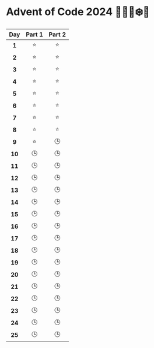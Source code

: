 # Advent of Code 2024 🎄️🎅🏻❄️🦌

| Day    | Part 1  | Part 2  |
| :----: | :-----: | :-----: |
| **1**  | ⭐      | ⭐     |
| **2**  | ⭐      | ⭐     |
| **3**  | ⭐      | ⭐     |
| **4**  | ⭐      | ⭐     |
| **5**  | ⭐      | ⭐     |
| **6**  | ⭐      | ⭐     |
| **7**  | ⭐      | ⭐     |
| **8**  | ⭐      | ⭐     |
| **9**  | ⭐      | 🕒     |
| **10** | 🕒      | 🕒     |
| **11** | 🕒      | 🕒     |
| **12** | 🕒      | 🕒     |
| **13** | 🕒      | 🕒     |
| **14** | 🕒      | 🕒     |
| **15** | 🕒      | 🕒     |
| **16** | 🕒      | 🕒     |
| **17** | 🕒      | 🕒     |
| **18** | 🕒      | 🕒     |
| **19** | 🕒      | 🕒     |
| **20** | 🕒      | 🕒     |
| **21** | 🕒      | 🕒     |
| **22** | 🕒      | 🕒     |
| **23** | 🕒      | 🕒     |
| **24** | 🕒      | 🕒     |
| **25** | 🕒      | 🕒     |
